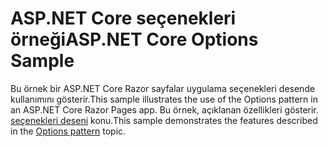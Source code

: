 # <a name="aspnet-core-options-sample"></a><span data-ttu-id="ffbca-101">ASP.NET Core seçenekleri örneği</span><span class="sxs-lookup"><span data-stu-id="ffbca-101">ASP.NET Core Options Sample</span></span>

<span data-ttu-id="ffbca-102">Bu örnek bir ASP.NET Core Razor sayfalar uygulama seçenekleri desende kullanımını gösterir.</span><span class="sxs-lookup"><span data-stu-id="ffbca-102">This sample illustrates the use of the Options pattern in an ASP.NET Core Razor Pages app.</span></span> <span data-ttu-id="ffbca-103">Bu örnek, açıklanan özellikleri gösterir. [seçenekleri deseni](https://docs.microsoft.com/aspnet/core/fundamentals/configuration/options) konu.</span><span class="sxs-lookup"><span data-stu-id="ffbca-103">This sample demonstrates the features described in the [Options pattern](https://docs.microsoft.com/aspnet/core/fundamentals/configuration/options) topic.</span></span>
